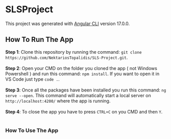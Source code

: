# SLSProject

This project was generated with [Angular CLI](https://github.com/angular/angular-cli) version 17.0.0.

## How To Run The App 

<b>Step 1</b>: Clone this repository by running the command: `git clone https://github.com/NektariosTopalidis/SLS-Project.git`.  <br><br>
<b>Step 2</b>: Open your CMD on the folder you cloned the app ( not Windows Powershell ) and run this command: `npm install`. If you want to open it in VS Code just type `code .`.  <br><br>
<b>Step 3</b>: Once all the packages have been installed you run this command: `ng serve --open`. This command will automatically start a local server on `http://localhost:4200/` where the app is running.   <br><br>
<b>Step 4</b>: To close the app you have to press `CTRL+C` on you CMD and then `Y`.  <br><br>
 
### How To Use The App

